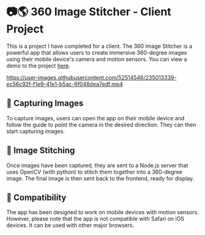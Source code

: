 # 📷🌎 360 Image Stitcher - Client Project

This is a project I have completed for a client. The 360 Image Stitcher is a powerful app that allows users to create immersive 360-degree images using their mobile device's camera and motion sensors. You can view a demo to the project [here](https://assets360.vercel.app/).



https://user-images.githubusercontent.com/52514546/235013339-ec56c92f-f1e9-41e1-b5ac-6f048dea7edf.mp4



## 📸 Capturing Images

To capture images, users can open the app on their mobile device and follow the guide to point the camera in the desired direction. They can then start capturing images.

## 🤖 Image Stitching

Once images have been captured, they are sent to a Node.js server that uses OpenCV (with python) to stitch them together into a 360-degree image. The final image is then sent back to the frontend, ready for display.

## 📱 Compatibility

The app has been designed to work on mobile devices with motion sensors. However, please note that the app is not compatible with Safari on iOS devices. It can be used with other major browsers.
